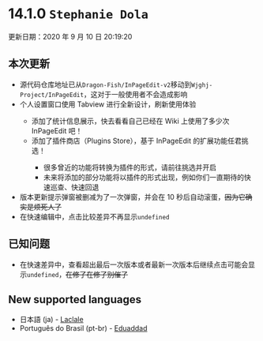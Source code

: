 # 14.1.0 `Stephanie Dola`

更新日期：2020 年 9 月 10 日 20:19:20

## 本次更新

- <StatusTag status="info"/> 源代码仓库地址已从`Dragon-Fish/InPageEdit-v2`移动到`Wjghj-Project/InPageEdit`，这对于一般使用者不会造成影响
- <StatusTag status="updated"/> 个人设置窗口使用 Tabview 进行全新设计，刷新使用体验
  - <StatusTag status="new"/> 添加了统计信息展示，快去看看自己已经在 Wiki 上使用了多少次 InPageEdit 吧！
  - <StatusTag status="new"/> 添加了插件商店（Plugins Store），基于 InPageEdit 的扩展功能任君挑选！
    - 很多曾近的功能将转换为插件的形式，请前往挑选并开启
    - 未来将添加的部分功能将以插件的形式出现，例如你们一直期待的快速巡查、快速回退
- <StatusTag status="deleted"/> 版本更新提示弹窗被删减为了一次弹窗，并会在 10 秒后自动滚蛋，~~因为它确实是烦死人了~~
- <StatusTag status="fixed"/> 在快速编辑中，点击比较差异不再显示`undefined`

## 已知问题

- 在快速差异中，查看超出最后一次版本或者最新一次版本后继续点击可能会显示`undefined`，~~在修了在修了别催了~~

## New supported languages

- 日本語 (ja) - [Laclale](https://dev.fandom.com/wiki/User:Laclale)
- Português do Brasil (pt-br) - [Eduaddad](https://dev.fandom.com/wiki/User:Eduaddad)
